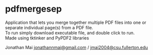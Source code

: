 # pdfmergesep
Application that lets you merge together multiple PDF files into one or separate individual page(s) from a PDF file.  
To run simply download executable file, and double click to run.  
Made using tktinker and PyPDF2 libraries

Jonathan Mai
jonathannmai@gmail.com / jmai2004@csu.fullerton.edu

